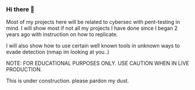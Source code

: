 ### Hi there 👋
  Most of my projects here will be related to cybersec with pent-testing in mind. 
I will show most if not all my projects I have done since I began 2 years ago with instruction on how to replicate. 

I will also show how to use certain well known tools in unknown ways to evade detection (nmap im looking at you..)



NOTE: FOR EDUCATIONAL PURPOSES ONLY. USE CAUTION WHEN IN LIVE PRODUCTION. 










This is under construction. please pardon my dust.
